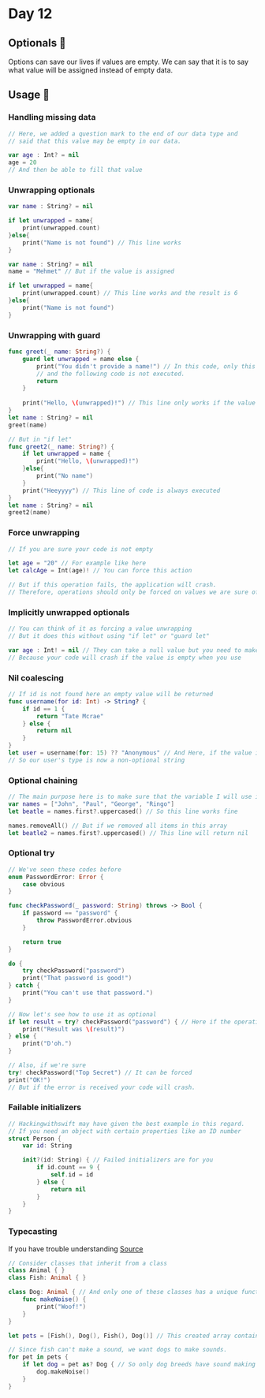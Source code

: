 # Day 12

## Optionals 📖
Options can save our lives if values are empty. We can say that it is to say what value will be assigned instead of empty data.

## Usage 🔨

### Handling missing data
```swift
// Here, we added a question mark to the end of our data type and
// said that this value may be empty in our data.

var age : Int? = nil
age = 20
// And then be able to fill that value
```

### Unwrapping optionals
```swift
var name : String? = nil

if let unwrapped = name{
    print(unwrapped.count)
}else{
    print("Name is not found") // This line works
}
```
```swift
var name : String? = nil
name = "Mehmet" // But if the value is assigned

if let unwrapped = name{
    print(unwrapped.count) // This line works and the result is 6
}else{
    print("Name is not found")
}
```

### Unwrapping with guard 
```swift
func greet(_ name: String?) {
    guard let unwrapped = name else {
        print("You didn't provide a name!") // In this code, only this place is executed 
        // and the following code is not executed.
        return
    }
    
    print("Hello, \(unwrapped)!") // This line only works if the value is full
}
let name : String? = nil
greet(name)
```
```swift
// But in "if let" 
func greet2(_ name: String?) {
    if let unwrapped = name {
        print("Hello, \(unwrapped)!")
    }else{
        print("No name")
    }  
    print("Heeyyyy") // This line of code is always executed
}
let name : String? = nil
greet2(name)
```

### Force unwrapping
```swift
// If you are sure your code is not empty

let age = "20" // For example like here
let calcAge = Int(age)! // You can force this action

// But if this operation fails, the application will crash.
// Therefore, operations should only be forced on values we are sure of.
```

### Implicitly unwrapped optionals
```swift
// You can think of it as forcing a value unwrapping
// But it does this without using "if let" or "guard let"

var age : Int! = nil // They can take a null value but you need to make sure they will get a value before using it.
// Because your code will crash if the value is empty when you use
```

### Nil coalescing
```swift
// If id is not found here an empty value will be returned
func username(for id: Int) -> String? {
    if id == 1 {
        return "Tate Mcrae"
    } else {
        return nil
    }
}
let user = username(for: 15) ?? "Anonymous" // And Here, if the value is empty, we want it to be written as anonymous.
// So our user's type is now a non-optional string
```

### Optional chaining
```swift
// The main purpose here is to make sure that the variable I will use is not empty.
var names = ["John", "Paul", "George", "Ringo"]
let beatle = names.first?.uppercased() // So this line works fine

names.removeAll() // But if we removed all items in this array
let beatle2 = names.first?.uppercased() // This line will return nil
```

### Optional try
```swift
// We've seen these codes before
enum PasswordError: Error {
    case obvious
}

func checkPassword(_ password: String) throws -> Bool {
    if password == "password" {
        throw PasswordError.obvious
    }

    return true
}

do {
    try checkPassword("password")
    print("That password is good!")
} catch {
    print("You can't use that password.")
}
```
```swift
// Now let's see how to use it as optional
if let result = try? checkPassword("password") { // Here if the operation is an error the result will be nil and the "else" part will work
    print("Result was \(result)")
} else {
    print("D'oh.")
}
```
```swift
// Also, if we're sure 
try! checkPassword("Top Secret") // It can be forced
print("OK!")
// But if the error is received your code will crash.
```

### Failable initializers
```swift
// Hackingwithswift may have given the best example in this regard.
// If you need an object with certain properties like an ID number
struct Person {
    var id: String

    init?(id: String) { // Failed initializers are for you
        if id.count == 9 {
            self.id = id
        } else {
            return nil
        }
    }
}
```

### Typecasting
If you have trouble understanding <a href="https://www.hackingwithswift.com/sixty/10/10/typecasting">Source</a>
```swift
// Consider classes that inherit from a class
class Animal { }
class Fish: Animal { }

class Dog: Animal { // And only one of these classes has a unique function
    func makeNoise() {
        print("Woof!")
    }
}

let pets = [Fish(), Dog(), Fish(), Dog()] // This created array contains animal elements

// Since fish can't make a sound, we want dogs to make sounds.
for pet in pets {
    if let dog = pet as? Dog { // So only dog breeds have sound making function
        dog.makeNoise()
    }
}
```

